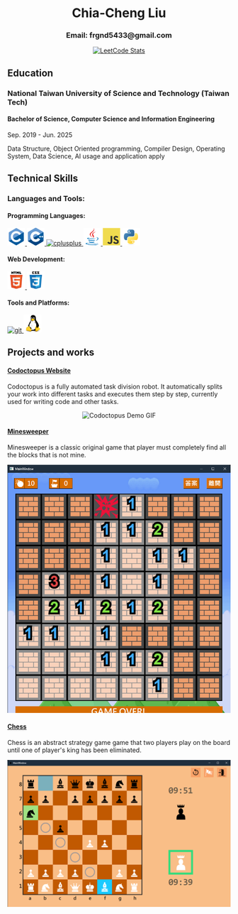 <h1 align="center">Chia-Cheng Liu</h1>
<h3 align="center">Email: frgnd5433@gmail.com</h3>
<div align="center">

[![LeetCode Stats](https://leetcard.jacoblin.cool/ccoliu?hide=ranking&width=250&height=100&theme=dark&font=Anek%20Malayalam)](https://leetcode.com/u/ccoliu/)


</div>
<h2 align="left">Education</h2>
<div display="flex" justify-content="space-between">
<h3 font-weight="bold">National Taiwan University of Science and Technology (Taiwan Tech)</h3>
<h4>Bachelor of Science, Computer Science and Information Engineering</h4>
<p>Sep. 2019 - Jun. 2025</p>
<p>Data Structure, Object Oriented programming, Compiler Design, Operating System, Data Science, AI usage and application apply</p>
</div>

<h2 align="left">Technical Skills</h2>
<h3 align="left">Languages and Tools:</h3>

<h4 align="left">Programming Languages:</h4>
<p align="left">
  <a href="#" target="_blank" rel="noreferrer">
    <img src="https://raw.githubusercontent.com/devicons/devicon/master/icons/c/c-original.svg" alt="c" width="40" height="40" />
  </a>
  <a href="#" target="_blank" rel="noreferrer">
    <img src="https://raw.githubusercontent.com/devicons/devicon/master/icons/cplusplus/cplusplus-original.svg" alt="cplusplus" width="40" height="40" />
  </a>
  <a href="#" target="_blank" rel="noreferrer">
    <img src="https://upload.wikimedia.org/wikipedia/commons/thumb/d/d2/C_Sharp_Logo_2023.svg/1024px-C_Sharp_Logo_2023.svg.png" alt="cplusplus" width="40" height="40" />
  </a>
  <a href="#" target="_blank" rel="noreferrer">
    <img src="https://raw.githubusercontent.com/devicons/devicon/master/icons/java/java-original.svg" alt="java" width="40" height="40" />
  </a>
    <a href="#" target="_blank" rel="noreferrer">
    <img src="https://raw.githubusercontent.com/devicons/devicon/master/icons/javascript/javascript-original.svg" alt="javascript" width="40" height="40" />
  </a>
  <a href="#" target="_blank" rel="noreferrer">
    <img src="https://raw.githubusercontent.com/devicons/devicon/master/icons/python/python-original.svg" alt="python" width="40" height="40" />
  </a>
</p>
      
<h4 align="left">Web Development:</h4>
<p align="left">
  <a href="#" target="_blank" rel="noreferrer">
    <img src="https://raw.githubusercontent.com/devicons/devicon/master/icons/html5/html5-original-wordmark.svg" alt="html5" width="40" height="40" />
  </a>
  <a href="#" target="_blank" rel="noreferrer">
    <img src="https://raw.githubusercontent.com/devicons/devicon/master/icons/css3/css3-original-wordmark.svg" alt="css3" width="40" height="40" />
  </a>
</p>

<h4 align="left">Tools and Platforms:</h4>
<p align="left">
  <a href="#" target="_blank" rel="noreferrer">
    <img src="https://www.vectorlogo.zone/logos/git-scm/git-scm-icon.svg" alt="git" width="40" height="40" />
  </a>
  <a href="#" target="_blank" rel="noreferrer">
    <img src="https://raw.githubusercontent.com/devicons/devicon/master/icons/linux/linux-original.svg" alt="linux" width="40" height="40" />
  </a>
</p>

<h2 align="left">Projects and works</h3>

<h4 align="left">
  <a href="https://ccoliu.github.io/Webs/index.html" target="_blank">Codoctopus Website</a>
</h4>
<p align="left">
  Codoctopus is a fully automated task division robot. It automatically splits your work into different tasks and executes them step by step, currently used for writing code and other tasks.
</p>
<p align="center">
  <img src="https://github.com/whps970083/multimedia/blob/main/gif/CodoctopusDemo.gif" alt="Codoctopus Demo GIF" width="800" height="400"/>
</p>

<h4 align="left">
  <a href="https://github.com/ccoliu/Minesweeper" target="_blank">Minesweeper</a>
</h4>
<p align="left">
  Minesweeper is a classic original game that player must completely find all the blocks that is not mine.
</p>
<p align="center">
  <img src="minesweeperpreview.png" alt="Minesweeper"/>
</p>

<h4 align="left">
  <a href="https://github.com/ccoliu/Chess" target="_blank">Chess</a>
</h4>
<p align="left">
  Chess is an abstract strategy game game that two players play on the board until one of player's king has been eliminated.
</p>
<p align="center">
  <img src="chesspreview.png" alt="Minesweeper"/>
</p>
